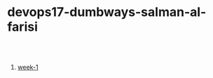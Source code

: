 # devops17-dumbways-salman-al-farisi
<br/>
<br/>

1.    [week-1](https://github.com/sallfarr77/devops17-dumbways-salman-al-farisi/tree/417bfb2d6e55dabd0f237ceaf57d02f649c3fc29/week-1)
